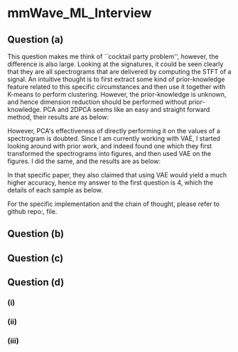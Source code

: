 # mmWave_ML_Interview

## Question (a)
This question makes me think of ``cocktail party problem'', however, the difference is also large. Looking at the signatures, it could be seen clearly that they are all spectrograms that are delivered by computing the STFT of a signal. An intuitive thought is to first extract some kind of prior-knowledge feature related to this specific circumstances and then use it together with K-means to perform clustering. However, the prior-knowledge is unknown, and hence dimension reduction should be performed without prior-knowledge. PCA and 2DPCA seems like an easy and straight forward method, their results are as below:


However, PCA's effectiveness of directly performing it on the values of a spectrogram is doubted. Since I am currently working with VAE, I started looking around with prior work, and indeed found one which they first transformed the spectrograms into figures, and then used VAE on the figures. I did the same, and the results are as below:

In that specific paper, they also claimed that using VAE would yield a much higher accuracy, hence my answer to the first question is 4, which the details of each sample as below.

For the specific implementation and the chain of thought, please refer to github repo:, file.

## Question (b)

## Question (c)

## Question (d)
### (i)

### (ii)

### (iii)